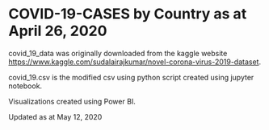 # COVID-19-CASES by Country as at April 26, 2020

covid_19_data was originally downloaded from the kaggle website https://www.kaggle.com/sudalairajkumar/novel-corona-virus-2019-dataset.

covid_19.csv is the modified csv using python script created using jupyter notebook.

Visualizations created using Power BI.

Updated as at May 12, 2020
